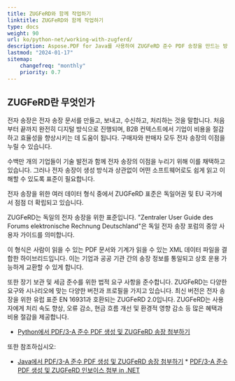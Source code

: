 ```yaml
---
title: ZUGFeRD와 함께 작업하기
linktitle: ZUGFeRD와 함께 작업하기
type: docs
weight: 90
url: ko/python-net/working-with-zugferd/
description: Aspose.PDF for Java를 사용하여 ZUGFeRD 준수 PDF 송장을 만드는 방법을 배우세요
lastmod: "2024-01-17"
sitemap:
    changefreq: "monthly"
    priority: 0.7
---
```


## ZUGFeRD란 무엇인가

전자 송장은 전자 송장 문서를 만들고, 보내고, 수신하고, 처리하는 것을 말합니다. 처음부터 끝까지 완전히 디지털 방식으로 진행되며, B2B 컨텍스트에서 기업이 비용을 절감하고 효율성을 향상시키는 데 도움이 됩니다. 구매자와 판매자 모두 전자 송장의 이점을 누릴 수 있습니다.

수백만 개의 기업들이 기술 발전과 함께 전자 송장의 이점을 누리기 위해 이를 채택하고 있습니다. 그러나 전자 송장이 생성 방식과 상관없이 어떤 소프트웨어로도 쉽게 읽고 이해할 수 있도록 표준이 필요합니다.

전자 송장을 위한 여러 데이터 형식 중에서 ZUGFeRD 표준은 독일어권 및 EU 국가에서 점점 더 확립되고 있습니다.

ZUGFeRD는 독일의 전자 송장을 위한 표준입니다.
 "Zentraler User Guide des Forums elektronische Rechnung Deutschland"은 독일 전자 송장 포럼의 중앙 사용자 가이드를 의미합니다.

이 형식은 사람이 읽을 수 있는 PDF 문서와 기계가 읽을 수 있는 XML 데이터 파일을 결합한 하이브리드입니다. 이는 기업과 공공 기관 간의 송장 정보를 통일되고 상호 운용 가능하게 교환할 수 있게 합니다.

또한 장기 보관 및 세금 준수를 위한 법적 요구 사항을 준수합니다. ZUGFeRD는 다양한 요구와 시나리오에 맞는 다양한 버전과 프로필을 가지고 있습니다. 최신 버전은 전자 송장을 위한 유럽 표준 EN 16931과 호환되는 ZUGFeRD 2.0입니다.
ZUGFeRD는 사용자에게 처리 속도 향상, 오류 감소, 현금 흐름 개선 및 환경적 영향 감소 등 많은 혜택과 비용 절감을 제공합니다.

* [Python에서 PDF/3-A 준수 PDF 생성 및 ZUGFeRD 송장 첨부하기](/pdf/python-net/attach-zugferd/)

또한 참조하십시오:

* [Java에서 PDF/3-A 준수 PDF 생성 및 ZUGFeRD 송장 첨부하기](/pdf/java/attach-zugferd/) * [PDF/3-A 준수 PDF 생성 및 ZUGFeRD 인보이스 첨부 in .NET](/pdf/net/attach-zugferd/)